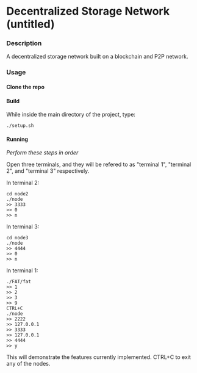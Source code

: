 # Decentralized Storage Network (untitled)

### Description

A decentralized storage network built on a blockchain and P2P network.

### Usage

#### Clone the repo


#### Build

While inside the main directory of the project, type:

```
./setup.sh
```

#### Running
*Perform these steps in order*

Open three terminals, and they will be refered to as "terminal 1", "terminal 2",
and "terminal 3" respectively.

In terminal 2:

```
cd node2
./node
>> 3333
>> 0
>> n
```

In terminal 3:

```
cd node3
./node
>> 4444
>> 0
>> n
```

In terminal 1:

```
./FAT/fat
>> 1
>> 2 
>> 3
>> 9
CTRL+C
./node
>> 2222
>> 127.0.0.1
>> 3333
>> 127.0.0.1
>> 4444
>> y
```

This will demonstrate the features currently implemented. CTRL+C to exit any of the nodes.
